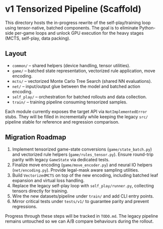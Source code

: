 # v1 Tensorized Pipeline (Scaffold)

This directory hosts the in-progress rewrite of the self-play/training loop
using tensor-native, batched components.  The goal is to eliminate Python-side
per-game loops and unlock GPU execution for the heavy stages (MCTS, self-play,
data packing).

## Layout

- `common/` – shared helpers (device handling, tensor utilities).
- `game/` – batched state representation, vectorized rule application, move encoding.
- `mcts/` – vectorized Monte Carlo Tree Search (shared NN evaluations).
- `net/` – input/output glue between the model and batched action encoding.
- `self_play/` – orchestration for batched rollouts and data collection.
- `train/` – training pipeline consuming tensorized samples.

Each module currently exposes the target API via `NotImplementedError` stubs.
They will be filled in incrementally while keeping the legacy `src/` pipeline
stable for reference and regression comparison.

## Migration Roadmap

1. Implement tensorized game-state conversions (`game/state_batch.py`) and
   vectorized rule helpers (`game/rules_tensor.py`).  Ensure round-trip parity
   with legacy `GameState` via dedicated tests.
2. Finalize move encoding (`game/move_encoder.py`) and neural IO helpers
   (`net/encoding.py`).  Provide legal-mask aware sampling utilities.
3. Build `VectorizedMCTS` on top of the new encoding, including batched leaf
   expansion and virtual loss handling.
4. Replace the legacy self-play loop with `self_play/runner.py`, collecting
   tensors directly for training.
5. Wire the new datasets/pipeline under `train/` and add CLI entry points.
6. Mirror critical tests under `tests/v1/` to guarantee parity and prevent
   regressions.

Progress through these steps will be tracked in `TODO.md`.  The legacy pipeline
remains untouched so we can A/B compare behaviours during the rollout.

